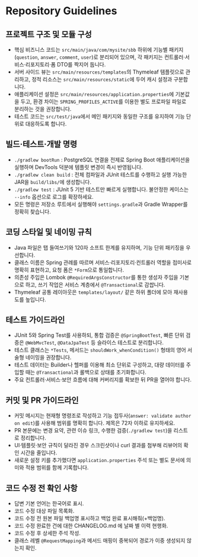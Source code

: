 # Repository Guidelines

## 프로젝트 구조 및 모듈 구성
- 핵심 비즈니스 코드는 `src/main/java/com/mysite/sbb` 하위에 기능별 패키지(`question`, `answer`, `comment`, `user`)로 분리되어 있으며, 각 패키지는 컨트롤러·서비스·리포지토리·폼 DTO를 짝지어 둡니다.
- 서버 사이드 뷰는 `src/main/resources/templates`의 Thymeleaf 템플릿으로 관리하고, 정적 리소스는 `src/main/resources/static`에 두어 캐시 설정과 구분합니다.
- 애플리케이션 설정은 `src/main/resources/application.properties`에 기본값을 두고, 환경 차이는 `SPRING_PROFILES_ACTIVE`를 이용한 별도 프로파일 파일로 분리하는 것을 권장합니다.
- 테스트 코드는 `src/test/java`에서 메인 패키지와 동일한 구조를 유지하여 기능 단위로 대응하도록 합니다.

## 빌드·테스트·개발 명령
- `./gradlew bootRun` : PostgreSQL 연결을 전제로 Spring Boot 애플리케이션을 실행하며 DevTools 덕분에 템플릿 변경이 즉시 반영됩니다.
- `./gradlew clean build` : 전체 컴파일과 JUnit 테스트를 수행하고 실행 가능한 JAR을 `build/libs/`에 생성합니다.
- `./gradlew test` : JUnit 5 기반 테스트만 빠르게 실행합니다. 불안정한 케이스는 `--info` 옵션으로 로그를 확장하세요.
- 모든 명령은 저장소 루트에서 실행해야 `settings.gradle`과 Gradle Wrapper를 정확히 찾습니다.

## 코딩 스타일 및 네이밍 규칙
- Java 파일은 탭 들여쓰기와 120자 소프트 한계를 유지하며, 기능 단위 패키징을 우선합니다.
- 클래스 이름은 Spring 관례를 따르며 서비스·리포지토리·컨트롤러 역할을 접미사로 명확히 표현하고, 요청 폼은 `*Form`으로 통일합니다.
- 의존성 주입은 Lombok `@RequiredArgsConstructor`를 통한 생성자 주입을 기본으로 하고, 쓰기 작업은 서비스 계층에서 `@Transactional`로 감쌉니다.
- Thymeleaf 공통 레이아웃은 `templates/layout/` 같은 하위 폴더에 모아 재사용도를 높입니다.

## 테스트 가이드라인
- JUnit 5와 Spring Test를 사용하되, 통합 검증은 `@SpringBootTest`, 빠른 단위 검증은 `@WebMvcTest`, `@DataJpaTest` 등 슬라이스 테스트로 분리합니다.
- 테스트 클래스는 `*Tests`, 메서드는 `shouldWork_whenCondition()` 형태의 영어 서술형 네이밍을 권장합니다.
- 테스트 데이터는 Builder나 헬퍼를 이용해 최소 단위로 구성하고, 대량 데이터를 주입할 때는 `@Transactional`과 롤백으로 상태를 초기화합니다.
- 주요 컨트롤러·서비스·보안 흐름에 대해 커버리지를 확보한 뒤 PR을 열어야 합니다.

## 커밋 및 PR 가이드라인
- 커밋 메시지는 현재형 명령조로 작성하고 기능 접두사(`answer: validate author on edit`)를 사용해 범위를 명확히 합니다. 제목은 72자 이하로 유지하세요.
- PR 본문에는 변경 요약, 관련 이슈 링크, 수행한 검증(`./gradlew test`)을 리스트로 정리합니다.
- UI·템플릿·보안 규칙이 달라진 경우 스크린샷이나 curl 결과를 첨부해 리뷰어의 확인 시간을 줄입니다.
- 새로운 설정 키를 추가했다면 `application.properties` 주석 또는 별도 문서에 의미와 적용 범위를 함께 기록합니다.

## 코드 수정 전 확인 사항
- 답변 기본 언어는 한국어로 표시.
- 코드 수정 대상 파일 목록화.
- 코드 수정 전 원본 파일 백업명 표시하고 백업 완료 표시해줘(+백업명).
- 코드 수정 완료한 건에 대한 CHANGELOG.md 에 날짜 별 이력 현행화.
- 코드 수정 후 상세한 주석 작성.
- 클래스 레벨 `@RequestMapping`과 메서드 매핑이 중복되어 경로가 이중 생성되지 않는지 확인.
